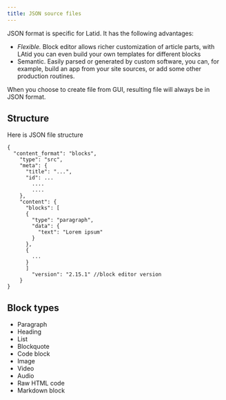 ```yaml
---
title: JSON source files
---
```

JSON format is specific for Latid. It has the following advantages:

- *Flexible.* Block editor allows richer customization of article parts, with LAtid you can even build your own templates for different blocks
- Semantic. Easily parsed or generated by custom software, you can, for example, build an app from your site sources, or add some other production routines.

When you choose to create file from GUI, resulting file will always be 
in JSON format. 

## Structure

Here is JSON file structure

    {
      "content_format": "blocks",
        "type": "src",
        "meta": {
          "title": "...",
          "id": ... 
            ....
            ....
        },
        "content": {
          "blocks": [
          {
            "type": "paragraph",
            "data": {
              "text": "Lorem ipsum"
            }
          },
          {
            ...
          }
          ]
            "version": "2.15.1" //block editor version
        }
    }
    
## Block types

- Paragraph
- Heading
- List
- Blockquote
- Code block
- Image
- Video
- Audio
- Raw HTML code
- Markdown block

  
